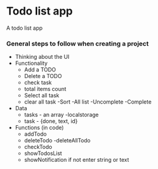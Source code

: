 # Todo list app

A todo list app

### General steps to follow when creating a project

- Thinking about the UI
- Functionality
  - Add a TODO
  - Delete a TODO
  - check task
  - total items count
  - Select all task
  - clear all task
    -Sort
    -All list
    -Uncomplete
    -Complete
- Data
  - tasks - an array
    -localstorage
  - task - {done, text, id}
- Functions (in code)
  - addTodo
  - deleteTodo
    -deleteAllTodo
  - checkTodo
  - showTodosList
  - showNotification if not enter string or text
